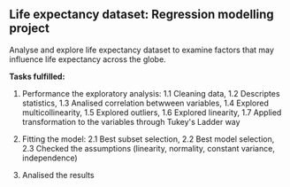 ## Life expectancy dataset: Regression modelling project
Analyse and explore life expectancy dataset to examine factors that may influence life expectancy across the globe.

**Tasks fulfilled:**
1. Performance the exploratory analysis: 1.1 Cleaning data, 1.2 Descriptes statistics, 1.3 Analised correlation betwween variables, 1.4 Explored multicollinearity, 1.5 Explored outliers, 1.6 Explored linearity, 1.7 Applied transformation to the variables through Tukey's Ladder way

2. Fitting the model: 2.1 Best subset selection, 2.2 Best model selection, 2.3 Checked the assumptions (linearity, normality, constant variance, independence)
   
3. Analised the results
